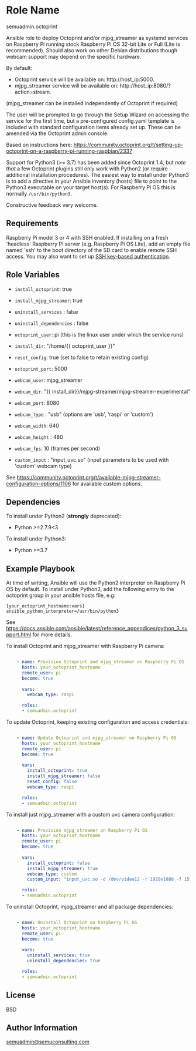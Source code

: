 Role Name
=========

semuadmin.octoprint

Ansible role to deploy Octoprint and/or mjpg_streamer as systemd services on Raspberry Pi
running stock Raspberry Pi OS 32-bit Lite or Full (Lite is recommended). Should also work
on other Debian distributions though webcam support may depend on the specific hardware.

By default:
- Octoprint service will be available on: http://host_ip:5000.
- mjpg_streamer service will be available on: http://host_ip:8080/?action=stream.

(mjpg_streamer can be installed independently of Octoprint if required)

The user will be prompted to go through the Setup Wizard on accessing the service for the
first time, but a pre-configured config.yaml template is included with standard configuration
items already set up. These can be amended via the Octoprint admin console.

Based on instructions here:
https://community.octoprint.org/t/setting-up-octoprint-on-a-raspberry-pi-running-raspbian/2337

Support for Python3 (>= 3.7) has been added since Octoprint 1.4, but *note that* a few 
Octoprint plugins still only work with Python2 (or require additional installation procedures).
The easiest way to install under Python3 is to add a directive in your Ansible inventory
(hosts) file to point to the Python3 executable on your target host(s). For Raspberry Pi
OS this is normally `/usr/bin/python3`.

Constructive feedback very welcome.

Requirements
------------

Raspberry Pi model 3 or 4 with SSH enabled. If installing on a fresh 'headless' Raspberry
Pi server (e.g. Raspberry Pi OS Lite), add an empty file named 'ssh' to the boot directory 
of the SD card to enable remote SSH access. You may also want to set up [SSH key-based
authentication](https://www.raspberrypi.org/documentation/remote-access/ssh/passwordless.md).

Role Variables
--------------

- `install_octoprint`: true
- `install_mjpg_streamer`: true
- `uninstall_services` : false
- `uninstall_dependencies` : false
- `octoprint_user`: pi (this is the linux user under which the service runs)
- `install_dir`: "/home/{{ octoprint_user }}"
- `reset_config`: true (set to false to retain existing config)
- `octoprint_port`: 5000

- `webcam_user`: mjpg_streamer
- `webcam_dir`: "{{ install_dir}}/mjpg-streamer/mjpg-streamer-experimental"
- `webcam_port`: 8080
- `webcam_type` : "usb" (options are 'usb', 'raspi' or 'custom')
- `webcam_width`: 640
- `webcam_height` : 480
- `webcam_fps`: 10 (frames per second)
- `custom_input` : "input_uvc.so" (input parameters to be used with 'custom' webcam type)

See https://community.octoprint.org/t/available-mjpg-streamer-configuration-options/1106
for available custom options.

Dependencies
------------

To install under Python2 (**strongly** deprecated):
- Python >=2.7.9<3

To install under Python3:
- Python >=3.7

Example Playbook
----------------

At time of writing, Ansible will use the Python2 interpreter on Raspberry Pi OS by default.
To install under Python3, add the following entry to the octoprint group in your
ansible hosts file, e.g:

```
[your_octoprint_hostname:vars]
ansible_python_interpreter=/usr/bin/python3
```

See https://docs.ansible.com/ansible/latest/reference_appendices/python_3_support.html 
for more details.


To install Octoprint and mjpg_streamer with Raspberry Pi camera:

```yaml

    - name: Provision Octoprint and mjpg_streamer on Raspberry Pi OS
      hosts: your_octoprint_hostname
      remote_user: pi
      become: true
      
      vars:
        webcam_type: raspi

      roles:
      - semuadmin.octoprint
```

To update Octoprint, keeping existing configuration and access credentials:

```yaml

    - name: Update Octoprint and mjpg_streamer on Raspberry Pi OS
      hosts: your_octoprint_hostname
      remote_user: pi
      become: true
      
      vars:
        install_octoprint: true
        install_mjpg_streamer: false
        reset_config: false
        webcam_type: raspi

      roles:
      - semuadmin.octoprint
```

To install just mjpg_streamer with a custom uvc camera configuration:

```yaml

    - name: Provision mjpg_streamer on Raspberry Pi OS
      hosts: your_octoprint_hostname
      remote_user: pi
      become: true
      
      vars:
        install_octoprint: false
        install_mjpg_streamer: true
        webcam_type: custom
        custom_input: "input_uvc.so -d /dev/video12 -r 1920x1080 -f 15 -q 50"

      roles:
      - semuadmin.octoprint
```

To uninstall Octoprint, mjpg_streamer and all package dependencies:

```yaml

    - name: Uninstall Octoprint on Raspberry Pi OS
      hosts: your_octoprint_hostname
      remote_user: pi
      become: true
      
      vars:
        uninstall_services: true
        uninstall_dependencies: true

      roles:
      - semuadmin.octoprint
```

License
-------

BSD

Author Information
------------------

semuadmin@semuconsulting.com
